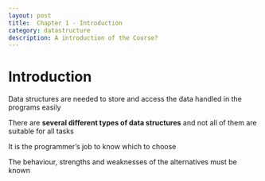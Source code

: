 ```yaml
---
layout: post
title:  Chapter 1 - Introduction
category: datastructure
description: A introduction of the Course?
---
```


# Introduction



Data structures are needed to store and access the data
handled in the programs easily

There are **several different types of data structures** and not
all of them are suitable for all tasks

It is the programmer’s job to know which to choose

The behaviour, strengths and weaknesses of the
alternatives must be known